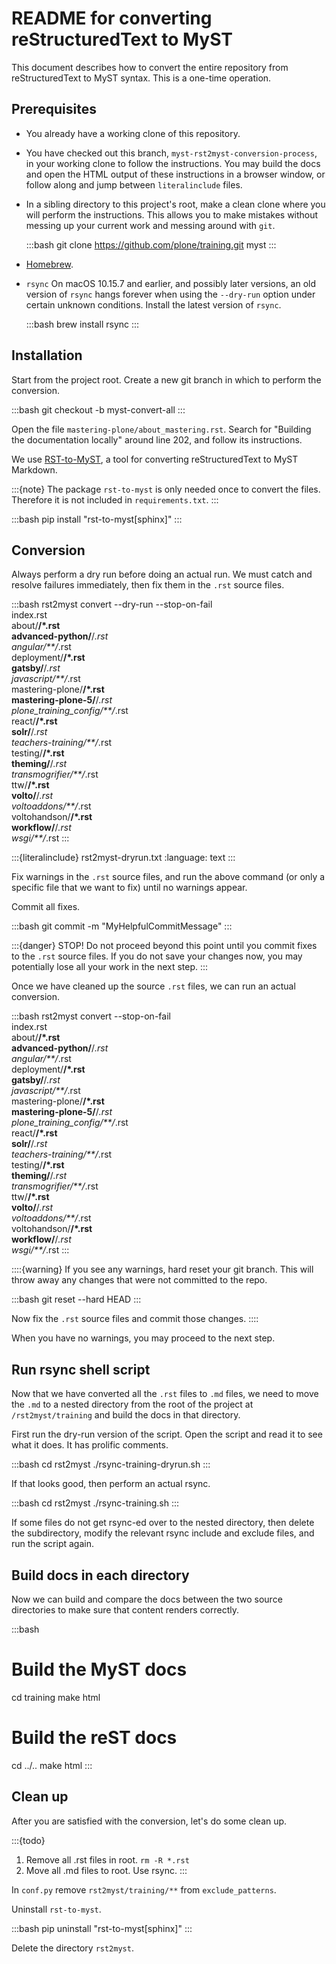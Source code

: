 # README for converting reStructuredText to MyST

This document describes how to convert the entire repository from reStructuredText to MyST syntax.
This is a one-time operation.


## Prerequisites

-   You already have a working clone of this repository.
-   You have checked out this branch, `myst-rst2myst-conversion-process`, in your working clone to follow the instructions.
    You may build the docs and open the HTML output of these instructions in a browser window, or follow along and jump between `literalinclude` files.
-   In a sibling directory to this project's root, make a clean clone where you will perform the instructions.
    This allows you to make mistakes without messing up your current work and messing around with `git`.

    :::bash
    git clone https://github.com/plone/training.git myst
    :::
-   [Homebrew](https://brew.sh/).
-   `rsync`
    On macOS 10.15.7 and earlier, and possibly later versions, an old version of `rsync` hangs forever when using the `--dry-run` option under certain unknown conditions.
    Install the latest version of `rsync`.
  
    :::bash
    brew install rsync
    :::


## Installation

Start from the project root.
Create a new git branch in which to perform the conversion.

:::bash
git checkout -b myst-convert-all
:::

Open the file `mastering-plone/about_mastering.rst`.
Search for "Building the documentation locally" around line 202, and follow its instructions.

We use [RST-to-MyST](https://rst-to-myst.readthedocs.io/en/latest/index.html), a tool for converting reStructuredText to MyST Markdown.

:::{note}
The package `rst-to-myst` is only needed once to convert the files.
Therefore it is not included in `requirements.txt`.
:::

:::bash
pip install "rst-to-myst[sphinx]"
:::

## Conversion

Always perform a dry run before doing an actual run.
We must catch and resolve failures immediately, then fix them in the `.rst` source files.

:::bash
rst2myst convert --dry-run --stop-on-fail \
index.rst \
about/**/*.rst \
advanced-python/**/*.rst \
angular/**/*.rst \
deployment/**/*.rst \
gatsby/**/*.rst \
javascript/**/*.rst \
mastering-plone/**/*.rst \
mastering-plone-5/**/*.rst \
plone_training_config/**/*.rst \
react/**/*.rst \
solr/**/*.rst \
teachers-training/**/*.rst \
testing/**/*.rst \
theming/**/*.rst \
transmogrifier/**/*.rst \
ttw/**/*.rst \
volto/**/*.rst \
voltoaddons/**/*.rst \
voltohandson/**/*.rst \
workflow/**/*.rst \
wsgi/**/*.rst
:::

:::{literalinclude} rst2myst-dryrun.txt
:language: text
:::

Fix warnings in the `.rst` source files, and run the above command (or only a specific file that we want to fix) until no warnings appear.

Commit all fixes.

:::bash
git commit -m "MyHelpfulCommitMessage"
:::

:::{danger}
STOP!
Do not proceed beyond this point until you commit fixes to the `.rst` source files.
If you do not save your changes now, you may potentially lose all your work in the next step.
:::

Once we have cleaned up the source `.rst` files, we can run an actual conversion.

:::bash
rst2myst convert --stop-on-fail \
index.rst \
about/**/*.rst \
advanced-python/**/*.rst \
angular/**/*.rst \
deployment/**/*.rst \
gatsby/**/*.rst \
javascript/**/*.rst \
mastering-plone/**/*.rst \
mastering-plone-5/**/*.rst \
plone_training_config/**/*.rst \
react/**/*.rst \
solr/**/*.rst \
teachers-training/**/*.rst \
testing/**/*.rst \
theming/**/*.rst \
transmogrifier/**/*.rst \
ttw/**/*.rst \
volto/**/*.rst \
voltoaddons/**/*.rst \
voltohandson/**/*.rst \
workflow/**/*.rst \
wsgi/**/*.rst
:::

::::{warning}
If you see any warnings, hard reset your git branch.
This will throw away any changes that were not committed to the repo.

:::bash
git reset --hard HEAD
:::

Now fix the `.rst` source files and commit those changes.
::::

When you have no warnings, you may proceed to the next step.

## Run rsync shell script

Now that we have converted all the `.rst` files to `.md` files, we need to move the `.md` to a nested directory from the root of the project at `/rst2myst/training` and build the docs in that directory.

First run the dry-run version of the script.
Open the script and read it to see what it does.
It has prolific comments.

:::bash
cd rst2myst
./rsync-training-dryrun.sh
:::

If that looks good, then perform an actual rsync.

:::bash
cd rst2myst
./rsync-training.sh
:::

If some files do not get rsync-ed over to the nested directory, then delete the subdirectory, modify the relevant rsync include and exclude files, and run the script again. 

## Build docs in each directory

Now we can build and compare the docs between the two source directories to make sure that content renders correctly.

:::bash
# Build the MyST docs
cd training
make html
# Build the reST docs
cd ../..
make html
:::

## Clean up

After you are satisfied with the conversion, let's do some clean up.

:::{todo}
1. Remove all .rst files in root. `rm -R *.rst`
2. Move all .md files to root. Use rsync.
:::

In `conf.py` remove `rst2myst/training/**` from `exclude_patterns`.

Uninstall `rst-to-myst`.

:::bash
pip uninstall "rst-to-myst[sphinx]"
:::

Delete the directory `rst2myst`.
